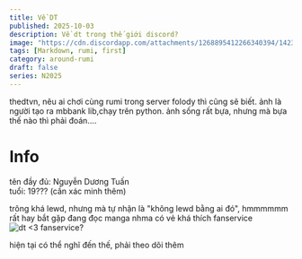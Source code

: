 ```yaml
---
title: Về DT
published: 2025-10-03
description: Về dt trong thế giới discord?
image: "https://cdn.discordapp.com/attachments/1268895412266340394/1423556861105275042/Screenshot_20251003_125024_Discord.jpg?ex=68e0be24&is=68df6ca4&hm=c3c5771ea8a4ff1b1bab5458427b0d60877cd34fc64e1897b84b4e38c257cc96&"
tags: [Markdown, rumi, first]
category: around-rumi
draft: false
series: N2025
---
```

thedtvn, nêu ai chơi cùng rumi trong server folody thì cũng sẽ biết. ảnh là người tạo ra mbbank lib,chạy trên python.
ảnh sống rất bựa, nhưng mà bựa thế nào thì phải đoán....

# Info
tên đầy đủ: Nguyễn Dương Tuấn <br/>
tuổi: 19??? (cần xác minh thêm)

trông khá lewd, nhưng mà tự nhận là "không lewd bằng ai đó", hmmmmmm
rất hay bắt gặp đang đọc manga nhma có vẻ khá thích fanservice
<img src="https://cdn.discordapp.com/attachments/1268895412266340394/1423550213884219472/Screenshot_20251003_125803_Discord.jpg?ex=68e0b7f3&is=68df6673&hm=e803276559a5811d1afb9ff2243890a22e9a4a420e4000aa5c9884b0df572d49&" alt="dt <3 fanservice?">


hiện tại có thể nghĩ đến thế, phải theo dõi thêm
